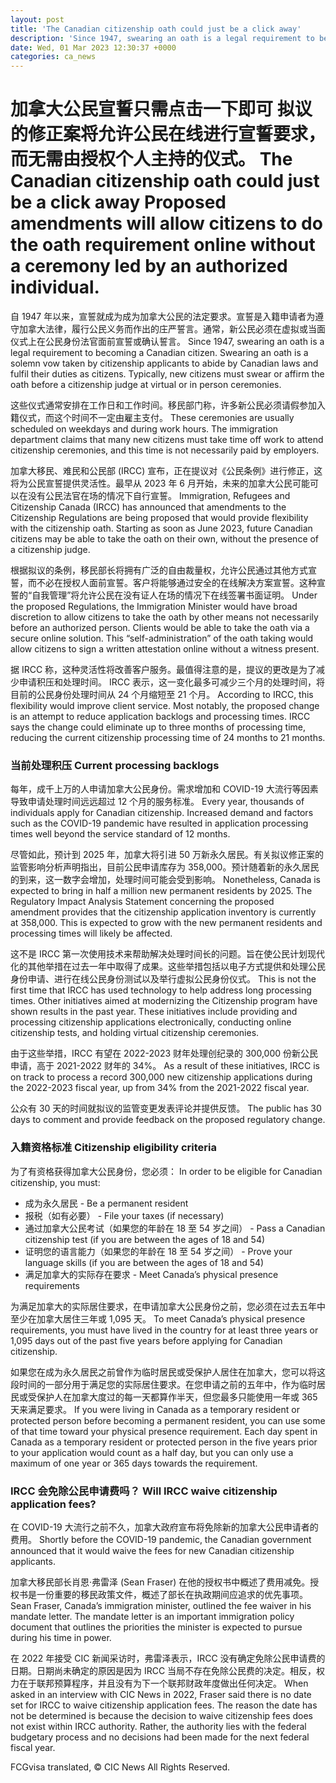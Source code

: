 ```yaml
---
layout: post
title: 'The Canadian citizenship oath could just be a click away'
description: 'Since 1947, swearing an oath is a legal requirement to becoming a Canadian citizen. Swearing an oath is a solemn vow taken by citizenship applicants to abide by Canadian laws and fulfil their duties as citizens. Typically, new citizens must swear or affirm the oath before a citizenship judge at virtual or in person ceremonies. […]'
date: Wed, 01 Mar 2023 12:30:37 +0000
categories: ca_news
---
```


# 加拿大公民宣誓只需点击一下即可 拟议的修正案将允许公民在线进行宣誓要求，而无需由授权个人主持的仪式。	The Canadian citizenship oath could just be a click away Proposed amendments will allow citizens to do the oath requirement online without a ceremony led by an authorized individual.
自 1947 年以来，宣誓就成为成为加拿大公民的法定要求。宣誓是入籍申请者为遵守加拿大法律，履行公民义务而作出的庄严誓言。通常，新公民必须在虚拟或当面仪式上在公民身份法官面前宣誓或确认誓言。	Since 1947, swearing an oath is a legal requirement to becoming a Canadian citizen. Swearing an oath is a solemn vow taken by citizenship applicants to abide by Canadian laws and fulfil their duties as citizens. Typically, new citizens must swear or affirm the oath before a citizenship judge at virtual or in person ceremonies.
	
这些仪式通常安排在工作日和工作时间。移民部门称，许多新公民必须请假参加入籍仪式，而这个时间不一定由雇主支付。	These ceremonies are usually scheduled on weekdays and during work hours. The immigration department claims that many new citizens must take time off work to attend citizenship ceremonies, and this time is not necessarily paid by employers.
	
加拿大移民、难民和公民部 (IRCC) 宣布，正在提议对《公民条例》进行修正，这将为公民宣誓提供灵活性。最早从 2023 年 6 月开始，未来的加拿大公民可能可以在没有公民法官在场的情况下自行宣誓。	Immigration, Refugees and Citizenship Canada (IRCC) has announced that amendments to the Citizenship Regulations are being proposed that would provide flexibility with the citizenship oath. Starting as soon as June 2023, future Canadian citizens may be able to take the oath on their own, without the presence of a citizenship judge.
	
根据拟议的条例，移民部长将拥有广泛的自由裁量权，允许公民通过其他方式宣誓，而不必在授权人面前宣誓。客户将能够通过安全的在线解决方案宣誓。这种宣誓的“自我管理”将允许公民在没有证人在场的情况下在线签署书面证明。	Under the proposed Regulations, the Immigration Minister would have broad discretion to allow citizens to take the oath by other means not necessarily before an authorized person. Clients would be able to take the oath via a secure online solution. This “self-administration” of the oath taking would allow citizens to sign a written attestation online without a witness present.
	
据 IRCC 称，这种灵活性将改善客户服务。最值得注意的是，提议的更改是为了减少申请积压和处理时间。 IRCC 表示，这一变化最多可减少三个月的处理时间，将目前的公民身份处理时间从 24 个月缩短至 21 个月。	According to IRCC, this flexibility would improve client service. Most notably, the proposed change is an attempt to reduce application backlogs and processing times. IRCC says the change could eliminate up to three months of processing time, reducing the current citizenship processing time of 24 months to 21 months.
	
### 当前处理积压	Current processing backlogs
	
每年，成千上万的人申请加拿大公民身份。需求增加和 COVID-19 大流行等因素导致申请处理时间远远超过 12 个月的服务标准。	Every year, thousands of individuals apply for Canadian citizenship. Increased demand and factors such as the COVID-19 pandemic have resulted in application processing times well beyond the service standard of 12 months.
	
尽管如此，预计到 2025 年，加拿大将引进 50 万新永久居民。有关拟议修正案的监管影响分析声明指出，目前公民申请库存为 358,000。预计随着新的永久居民的到来，这一数字会增加，处理时间可能会受到影响。	Nonetheless, Canada is expected to bring in half a million new permanent residents by 2025. The Regulatory Impact Analysis Statement concerning the proposed amendment provides that the citizenship application inventory is currently at 358,000. This is expected to grow with the new permanent residents and processing times will likely be affected.
	
这不是 IRCC 第一次使用技术来帮助解决处理时间长的问题。旨在使公民计划现代化的其他举措在过去一年中取得了成果。这些举措包括以电子方式提供和处理公民身份申请、进行在线公民身份测试以及举行虚拟公民身份仪式。	This is not the first time that IRCC has used technology to help address long processing times. Other initiatives aimed at modernizing the Citizenship program have shown results in the past year. These initiatives include providing and processing citizenship applications electronically, conducting online citizenship tests, and holding virtual citizenship ceremonies.
	
由于这些举措，IRCC 有望在 2022-2023 财年处理创纪录的 300,000 份新公民申请，高于 2021-2022 财年的 34%。	As a result of these initiatives, IRCC is on track to process a record 300,000 new citizenship applications during the 2022-2023 fiscal year, up from 34% from the 2021-2022 fiscal year.
	
公众有 30 天的时间就拟议的监管变更发表评论并提供反馈。	The public has 30 days to comment and provide feedback on the proposed regulatory change.
	
### 入籍资格标准	Citizenship eligibility criteria
	
为了有资格获得加拿大公民身份，您必须：	In order to be eligible for Canadian citizenship, you must:
	
- 成为永久居民	-   Be a permanent resident
- 报税（如有必要）	-   File your taxes (if necessary)
- 通过加拿大公民考试（如果您的年龄在 18 至 54 岁之间）	-   Pass a Canadian citizenship test (if you are between the ages of 18 and 54)
- 证明您的语言能力（如果您的年龄在 18 至 54 岁之间）	-   Prove your language skills (if you are between the ages of 18 and 54)
- 满足加拿大的实际存在要求	-   Meet Canada’s physical presence requirements
	
为满足加拿大的实际居住要求，在申请加拿大公民身份之前，您必须在过去五年中至少在加拿大居住三年或 1,095 天。	To meet Canada’s physical presence requirements, you must have lived in the country for at least three years or 1,095 days out of the past five years before applying for Canadian citizenship.
	
如果您在成为永久居民之前曾作为临时居民或受保护人居住在加拿大，您可以将这段时间的一部分用于满足您的实际居住要求。在您申请之前的五年中，作为临时居民或受保护人在加拿大度过的每一天都算作半天，但您最多只能使用一年或 365 天来满足要求。	If you were living in Canada as a temporary resident or protected person before becoming a permanent resident, you can use some of that time toward your physical presence requirement. Each day spent in Canada as a temporary resident or protected person in the five years prior to your application would count as a half day, but you can only use a maximum of one year or 365 days towards the requirement.
	
### IRCC 会免除公民申请费吗？	Will IRCC waive citizenship application fees?
	
在 COVID-19 大流行之前不久，加拿大政府宣布将免除新的加拿大公民申请者的费用。	Shortly before the COVID-19 pandemic, the Canadian government announced that it would waive the fees for new Canadian citizenship applicants.
	
加拿大移民部长肖恩·弗雷泽 (Sean Fraser) 在他的授权书中概述了费用减免。授权书是一份重要的移民政策文件，概述了部长在执政期间应追求的优先事项。	Sean Fraser, Canada’s immigration minister, outlined the fee waiver in his mandate letter. The mandate letter is an important immigration policy document that outlines the priorities the minister is expected to pursue during his time in power.
	
在 2022 年接受 CIC 新闻采访时，弗雷泽表示，IRCC 没有确定免除公民申请费的日期。日期尚未确定的原因是因为 IRCC 当局不存在免除公民费的决定。相反，权力在于联邦预算程序，并且没有为下一个联邦财政年度做出任何决定。	When asked in an interview with CIC News in 2022, Fraser said there is no date set for IRCC to waive citizenship application fees. The reason the date has not be determined is because the decision to waive citizenship fees does not exist within IRCC authority. Rather, the authority lies with the federal budgetary process and no decisions had been made for the next federal fiscal year.
	

FCGvisa translated, © CIC News All Rights Reserved.
